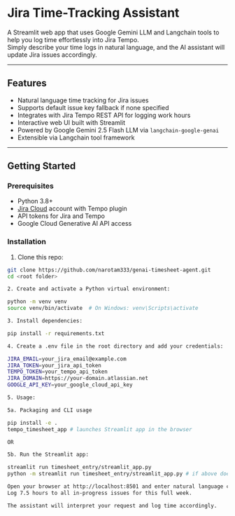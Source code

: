 # Jira Time-Tracking Assistant

A Streamlit web app that uses Google Gemini LLM and Langchain tools to help you log time effortlessly into Jira Tempo.  
Simply describe your time logs in natural language, and the AI assistant will update Jira issues accordingly.

---

## Features

- Natural language time tracking for Jira issues  
- Supports default issue key fallback if none specified  
- Integrates with Jira Tempo REST API for logging work hours  
- Interactive web UI built with Streamlit  
- Powered by Google Gemini 2.5 Flash LLM via `langchain-google-genai`  
- Extensible via Langchain tool framework  

---

## Getting Started

### Prerequisites

- Python 3.8+  
- [Jira Cloud](https://www.atlassian.com/software/jira) account with Tempo plugin  
- API tokens for Jira and Tempo  
- Google Cloud Generative AI API access  

### Installation

1. Clone this repo:

```bash
git clone https://github.com/narotam333/genai-timesheet-agent.git
cd <root folder>

2. Create and activate a Python virtual environment:

python -m venv venv
source venv/bin/activate  # On Windows: venv\Scripts\activate

3. Install dependencies:

pip install -r requirements.txt

4. Create a .env file in the root directory and add your credentials:

JIRA_EMAIL=your_jira_email@example.com
JIRA_TOKEN=your_jira_api_token
TEMPO_TOKEN=your_tempo_api_token
JIRA_DOMAIN=https://your-domain.atlassian.net
GOOGLE_API_KEY=your_google_cloud_api_key

5. Usage:

5a. Packaging and CLI usage

pip install -e .
tempo_timesheet_app # launches Streamlit app in the browser

OR

5b. Run the Streamlit app:

streamlit run timesheet_entry/streamlit_app.py
python -m streamlit run timesheet_entry/streamlit_app.py # if above doesn't work

Open your browser at http://localhost:8501 and enter natural language commands like:
Log 7.5 hours to all in-progress issues for this full week.

The assistant will interpret your request and log time accordingly.
